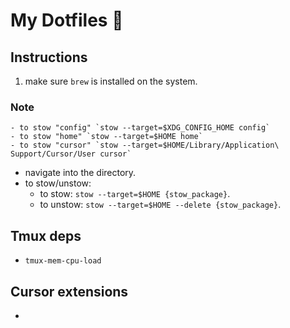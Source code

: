 # My Dotfiles 🥹

## Instructions

1. make sure `brew` is installed on the system.

### Note

    - to stow "config" `stow --target=$XDG_CONFIG_HOME config`
    - to stow "home" `stow --target=$HOME home`
    - to stow "cursor" `stow --target=$HOME/Library/Application\ Support/Cursor/User cursor`

- navigate into the directory.
- to stow/unstow:
  - to stow: `stow --target=$HOME {stow_package}`.
  - to unstow: `stow --target=$HOME --delete {stow_package}`.

## Tmux deps

- `tmux-mem-cpu-load`

## Cursor extensions

-
